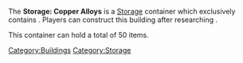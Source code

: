 The **Storage: Copper Alloys** is a [Storage](Storage.md "wikilink")
container which exclusively contains [](Copper_Alloy_Plates.md). Players can construct this
building after researching [](Copper_Alloys_(Tech).md).

This container can hold a total of 50 items.

[Category:Buildings](Category:Buildings "wikilink")
[Category:Storage](Category:Storage "wikilink")